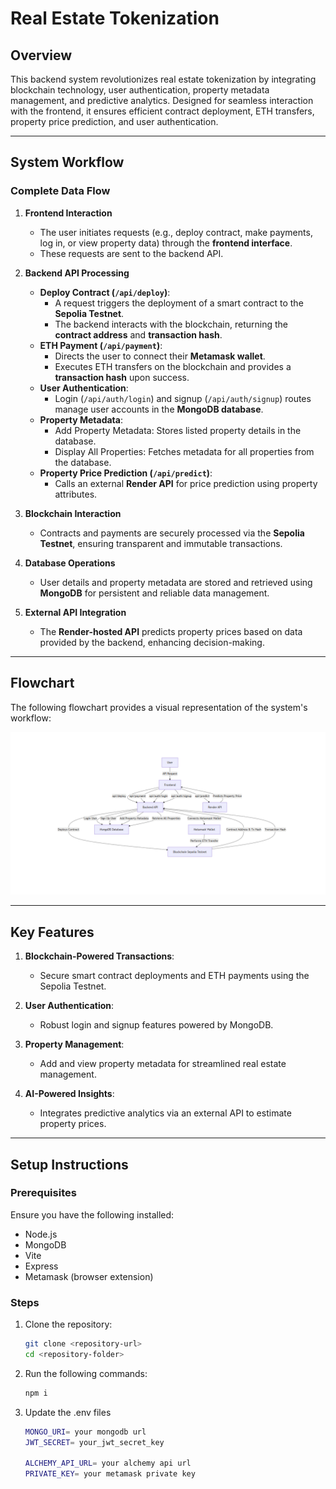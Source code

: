 # Real Estate Tokenization

## Overview

This backend system revolutionizes real estate tokenization by integrating blockchain technology, user authentication, property metadata management, and predictive analytics. Designed for seamless interaction with the frontend, it ensures efficient contract deployment, ETH transfers, property price prediction, and user authentication.

---

## System Workflow

### Complete Data Flow

1. **Frontend Interaction**

   - The user initiates requests (e.g., deploy contract, make payments, log in, or view property data) through the **frontend interface**.
   - These requests are sent to the backend API.

2. **Backend API Processing**

   - **Deploy Contract (`/api/deploy`)**:
     - A request triggers the deployment of a smart contract to the **Sepolia Testnet**.
     - The backend interacts with the blockchain, returning the **contract address** and **transaction hash**.
   - **ETH Payment (`/api/payment`)**:
     - Directs the user to connect their **Metamask wallet**.
     - Executes ETH transfers on the blockchain and provides a **transaction hash** upon success.
   - **User Authentication**:
     - Login (`/api/auth/login`) and signup (`/api/auth/signup`) routes manage user accounts in the **MongoDB database**.
   - **Property Metadata**:
     - Add Property Metadata: Stores listed property details in the database.
     - Display All Properties: Fetches metadata for all properties from the database.
   - **Property Price Prediction (`/api/predict`)**:
     - Calls an external **Render API** for price prediction using property attributes.

3. **Blockchain Interaction**

   - Contracts and payments are securely processed via the **Sepolia Testnet**, ensuring transparent and immutable transactions.

4. **Database Operations**

   - User details and property metadata are stored and retrieved using **MongoDB** for persistent and reliable data management.

5. **External API Integration**
   - The **Render-hosted API** predicts property prices based on data provided by the backend, enhancing decision-making.

---

## Flowchart

The following flowchart provides a visual representation of the system's workflow:

![System Workflow](images/system_workflow.png)

---

## Key Features

1. **Blockchain-Powered Transactions**:

   - Secure smart contract deployments and ETH payments using the Sepolia Testnet.

2. **User Authentication**:

   - Robust login and signup features powered by MongoDB.

3. **Property Management**:

   - Add and view property metadata for streamlined real estate management.

4. **AI-Powered Insights**:
   - Integrates predictive analytics via an external API to estimate property prices.

---

## Setup Instructions

### Prerequisites

Ensure you have the following installed:

- Node.js
- MongoDB
- Vite
- Express
- Metamask (browser extension)

### Steps

1. Clone the repository:
   ```bash
   git clone <repository-url>
   cd <repository-folder>
   ```
2. Run the following commands:

   ```bash
   npm i

   ```

3. Update the .env files

   ```bash
   MONGO_URI= your mongodb url
   JWT_SECRET= your_jwt_secret_key

   ALCHEMY_API_URL= your alchemy api url
   PRIVATE_KEY= your metamask private key
   ```
